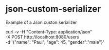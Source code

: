 # json-custom-serializer
Example of a Json custon serializer


curl -v -H "Content-Type: application/json" \
   -X POST http://localhost:8080/users \
   -d '{"name": "Paul", "age": 45, "gender":"male"}'

